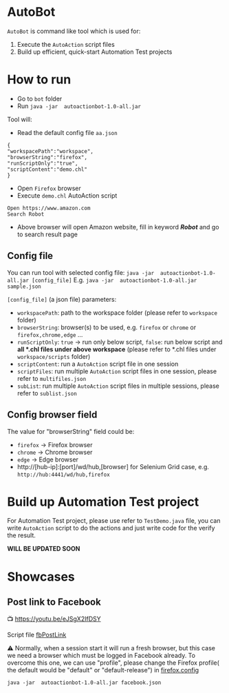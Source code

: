 # AutoBot
`AutoBot` is command like tool which is used for:
1. Execute the `AutoAction` script files
2. Build up efficient, quick-start Automation Test projects

# How to run
- Go to `bot` folder
- Run `java -jar  autoactionbot-1.0-all.jar`

Tool will:
- Read the default config file `aa.json`
```
{
"workspacePath":"workspace",
"browserString":"firefox",
"runScriptOnly":"true",
"scriptContent":"demo.chl"
}
```
- Open `Firefox` browser
- Execute `demo.chl` AutoAction script
```
Open https://www.amazon.com
Search Robot
```
- Above browser will open Amazon website, fill in keyword ***Robot*** and go to search result page

## Config file
You can run tool with selected config file: `java -jar  autoactionbot-1.0-all.jar [config_file]`
E.g. `java -jar  autoactionbot-1.0-all.jar sample.json`

`[config_file]` (a json file) parameters:
+ `workspacePath`: path to the workspace folder (please refer to `workspace` folder)
+ `browserString`: browser(s) to be used, e.g. `firefox` or `chrome` or `firefox,chrome,edge` ...
+ `runScriptOnly`: `true` -> run only below script, `false`: run below script and **all \*.chl files under above workspace** (please refer to *.chl files under `workspace/scripts` folder)
+ `scriptContent`: run a `AutoAction` script file in one session
+ `scriptFiles`: run multiple `AutoAction` script files in one session, please refer to `multifiles.json`
+ `subList`: run multiple `AutoAction` script files in multiple sessions, please refer to `sublist.json`

## Config browser field
The value for "browserString" field could be:

- `firefox` → Firefox browser
- `chrome` → Chrome browser
- `edge` → Edge browser
- http://[hub-ip]:[port]/wd/hub,[browser] for Selenium Grid case, e.g. `http://hub:4441/wd/hub,firefox`

# Build up Automation Test project
For Automation Test project, please use refer to `TestDemo.java` file, you can write `AutoAction` script to do the actions and just write code for the verify the result.

**WILL BE UPDATED SOON**

# Showcases
## Post link to Facebook
:tv: https://youtu.be/eJSgX2IfDSY

Script file [fbPostLink](bot/workspace/scripts/showcases/fbPostLink.chl)

:warning: Normally, when a session start it will run a fresh browser, but this case we need a browser which must be logged in Facebook already. To overcome this one, we can use "profile", please change the Firefox profile( the default would be "default" or "default-release") in [firefox.config](bot/workspace/drivers/firefox.config)

`java -jar  autoactionbot-1.0-all.jar facebook.json`
